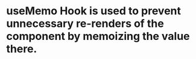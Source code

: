 # useMemo Hook is used to prevent unnecessary re-renders of the component by memoizing the value there.
